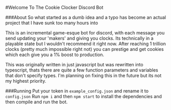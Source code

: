 #Welcome To The Cookie Clocker Discord Bot

###About
So what started as a dumb idea and a typo has become an actual project that I have sunk too many hours into

This is an incremental game-esque bot for discord, with each message you send updating your 'makers' and giving you clocks. Its technically in a playable state but I wouldn't recommend it right now. After reaching 1 trillion clocks (pretty much impossible right not) you can prestige and get cookies which each give you a 1% boost to production.

This was originally written in just javascript but was rewritten into typescript, thats there are quite a few function parameters and variables that don't specify types. I'm planning on fixing this in the future but its not my highest priority.


###Running
Put your token in `example_config.json` and rename it to `config.json`
Run `npm i` and then `npm start` to install the dependencies and then compile and run the bot.